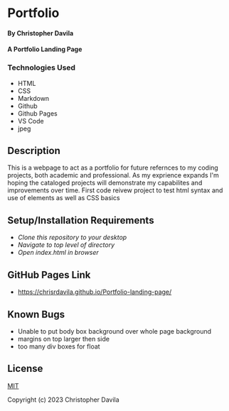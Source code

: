 # Portfolio

####  By Christopher Davila

#### A Portfolio Landing Page

### Technologies Used

* HTML
* CSS
* Markdown
* Github
* Github Pages
* VS Code
* jpeg

## Description

This is a webpage to act as a portfolio for future refernces to my coding projects, both academic and professional. As my exprience expands I'm hoping the cataloged projects will demonstrate my capabilites and improvements over time. First code reivew project to test html syntax and use of elements as well as CSS basics

## Setup/Installation Requirements

* _Clone this repository to your desktop_
* _Navigate to top level of directory_
* _Open index.html in browser_

## GitHub Pages Link
* https://chrisrdavila.github.io/Portfolio-landing-page/

## Known Bugs

* Unable to put body box background over whole page background
* margins on top larger then side
* too many div boxes for float

## License

[MIT](https://github.com/ChrisRDavila/Portfolio-landing-page/blob/main/LICENSE.txt)

Copyright (c) 2023 Christopher Davila
